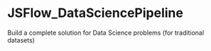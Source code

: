# JSFlow_DataSciencePipeline
Build a complete solution for Data Science problems (for traditional datasets)
